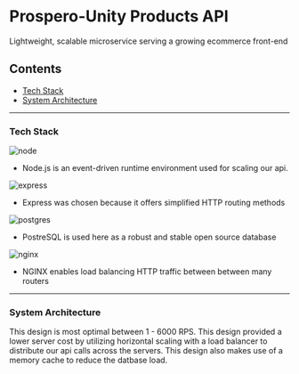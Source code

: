 # Prospero-Unity Products API

Lightweight, scalable microservice serving a growing ecommerce front-end

## Contents

- [Tech Stack](#tech-stack)
- [System Architecture](#system-architecture)

---

### Tech Stack

![node](https://www.vectorlogo.zone/logos/nodejs/nodejs-ar21.svg)

- Node.js is an event-driven runtime environment used for scaling our api.

![express](https://www.vectorlogo.zone/logos/expressjs/expressjs-ar21.svg)

- Express was chosen because it offers simplified HTTP routing methods

![postgres](https://www.vectorlogo.zone/logos/postgresql/postgresql-ar21.svg)

- PostreSQL is used here as a robust and stable open source database

![nginx](https://www.vectorlogo.zone/logos/nginx/nginx-ar21.svg)

- NGINX enables load balancing HTTP traffic between between many routers

---

### System Architecture
This design is most optimal between 1 - 6000 RPS. This design provided a lower server cost by utilizing horizontal scaling with a load balancer to distribute our api calls across the servers. This design also makes use of a memory cache to reduce the datbase load. 


